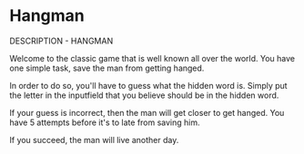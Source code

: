 # Hangman

DESCRIPTION - HANGMAN

Welcome to the classic game that is well known all over the world.
You have one simple task,
save the man from getting hanged.

In order to do so,
you'll have to guess what the hidden word is.
Simply put the letter in the inputfield that you believe should be in the hidden word.

If your guess is incorrect, then the man will get closer to get hanged.
You have 5 attempts before it's to late from saving him.

If you succeed, the man will live another day.
